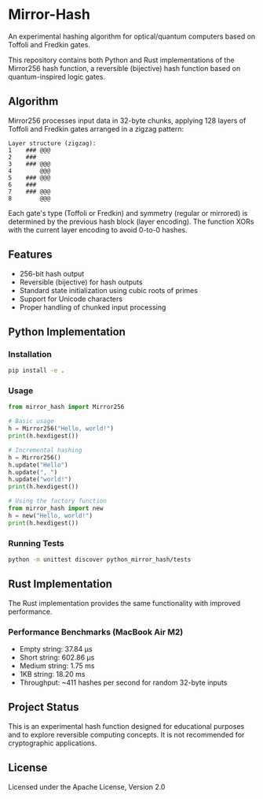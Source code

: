 # Mirror-Hash

An experimental hashing algorithm for optical/quantum computers based on Toffoli and Fredkin gates.

This repository contains both Python and Rust implementations of the Mirror256 hash function, a reversible (bijective) hash function based on quantum-inspired logic gates.

## Algorithm

Mirror256 processes input data in 32-byte chunks, applying 128 layers of Toffoli and Fredkin gates arranged in a zigzag pattern:

```
Layer structure (zigzag):
1    ### @@@
2    ###
3    ### @@@
4        @@@
5    ### @@@
6    ###
7    ### @@@
8        @@@
```

Each gate's type (Toffoli or Fredkin) and symmetry (regular or mirrored) is determined by the previous hash block (layer encoding). The function XORs with the current layer encoding to avoid 0-to-0 hashes.

## Features

- 256-bit hash output
- Reversible (bijective) for hash outputs
- Standard state initialization using cubic roots of primes
- Support for Unicode characters
- Proper handling of chunked input processing

## Python Implementation

### Installation

```bash
pip install -e .
```

### Usage

```python
from mirror_hash import Mirror256

# Basic usage
h = Mirror256("Hello, world!")
print(h.hexdigest())

# Incremental hashing
h = Mirror256()
h.update("Hello")
h.update(", ")
h.update("world!")
print(h.hexdigest())

# Using the factory function
from mirror_hash import new
h = new("Hello, world!")
print(h.hexdigest())
```

### Running Tests

```bash
python -m unittest discover python_mirror_hash/tests
```

## Rust Implementation

The Rust implementation provides the same functionality with improved performance.

### Performance Benchmarks (MacBook Air M2)

- Empty string: 37.84 µs
- Short string: 602.86 µs
- Medium string: 1.75 ms
- 1KB string: 18.20 ms
- Throughput: ~411 hashes per second for random 32-byte inputs

## Project Status

This is an experimental hash function designed for educational purposes and to explore reversible computing concepts. It is not recommended for cryptographic applications.

## License

Licensed under the Apache License, Version 2.0
